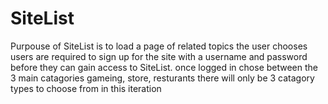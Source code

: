 # SiteList

Purpouse of SiteList is to load a page of related topics the user chooses
users are required to sign up for the site with a username and password before they can gain access to SiteList.
once logged in chose between the 3 main catagories gameing, store, resturants
there will only be 3 catagory types to choose from in this iteration
